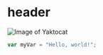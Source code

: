 # header

![Image of Yaktocat](https://octodex.github.com/images/yaktocat.png)
``` javascript
var myVar = "Hello, world!";
```
